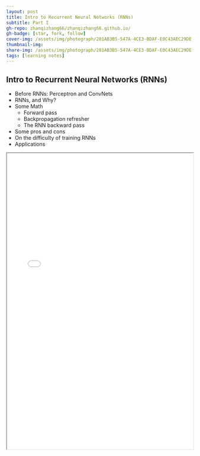 ```yaml
---
layout: post
title: Intro to Recurrent Neural Networks (RNNs)
subtitle: Part I
gh-repo: zhanqizhang66/zhanqizhang66.github.io/
gh-badge: [star, fork, follow]
cover-img: /assets/img/photograph/281AB3B5-547A-4CE3-BDAF-E0C43AEC29DE.jpg
thumbnail-img:
share-img: /assets/img/photograph/281AB3B5-547A-4CE3-BDAF-E0C43AEC29DE.jpg
tags: [learning notes]
---
```



<h2>Intro to Recurrent Neural Networks (RNNs)</h2>

* Before RNNs: Perceptron and ConvNets
* RNNs, and Why?
* Some Math
  * Forward pass
  * Backpropagation refresher
  * The RNN backward pass
* Some pros and cons
* On the difficulty of training RNNs
* Applications



<iframe width="100%" height="800" src="/files/Intro to RNNs.pdf">
<!-- This is a demo post to show you how to write blog posts with markdown.  I strongly encourage you to [take 5 minutes to learn how to write in markdown](https://markdowntutorial.com/) - it'll teach you how to transform regular text into bold/italics/headings/tables/etc.

**Here is some bold text**

## Here is a secondary heading

Here's a useless table:

| Number | Next number | Previous number |
| :------ |:--- | :--- |
| Five | Six | Four |
| Ten | Eleven | Nine |
| Seven | Eight | Six |
| Two | Three | One |


How about a yummy crepe?

![Crepe](https://s3-media3.fl.yelpcdn.com/bphoto/cQ1Yoa75m2yUFFbY2xwuqw/348s.jpg)

It can also be centered!

![Crepe](https://s3-media3.fl.yelpcdn.com/bphoto/cQ1Yoa75m2yUFFbY2xwuqw/348s.jpg){: .mx-auto.d-block :}

Here's a code chunk:

~~~
var foo = function(x) {
  return(x + 5);
}
foo(3)
~~~

And here is the same code with syntax highlighting:

```javascript
var foo = function(x) {
  return(x + 5);
}
foo(3)
```

And here is the same code yet again but with line numbers:

{% highlight javascript linenos %}
var foo = function(x) {
  return(x + 5);
}
foo(3)
{% endhighlight %}

## Boxes
You can add notification, warning and error boxes like this:

### Notification

{: .box-note}
**Note:** This is a notification box.

### Warning

{: .box-warning}
**Warning:** This is a warning box.

### Error

{: .box-error}
**Error:** This is an error box. -->